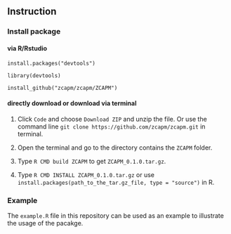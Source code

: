 ## Instruction
### Install package
#### via R/Rstudio

`install.packages("devtools")`

`library(devtools)`
 
`install_github("zcapm/zcapm/ZCAPM")`

#### directly download or download via terminal

1. Click `Code` and choose `Download ZIP` and unzip the file. Or use the command line `git clone https://github.com/zcapm/zcapm.git` in terminal. 

2. Open the terminal and go to the directory contains the `ZCAPM` folder.

3. Type `R CMD build ZCAPM` to get `ZCAPM_0.1.0.tar.gz`.

4. Type `R CMD INSTALL ZCAPM_0.1.0.tar.gz` or use `install.packages(path_to_the_tar.gz_file, type = "source")` in R.

### Example
The `example.R` file in this repository can be used as an example to illustrate the usage of the pacakge.

<!--
**zcapm/zcapm** is a ✨ _special_ ✨ repository because its `README.md` (this file) appears on your GitHub profile.
-->
